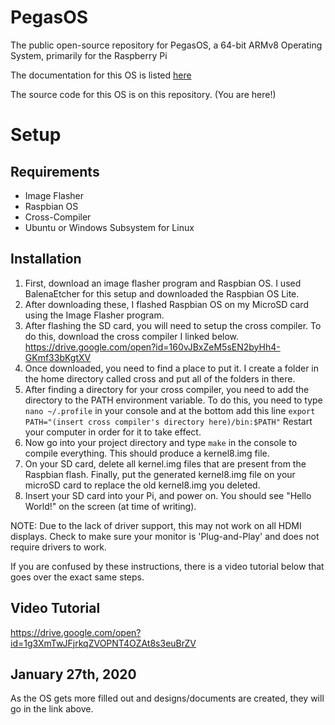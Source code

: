 # PegasOS
The public open-source repository for PegasOS, a 64-bit ARMv8 Operating System, primarily for the Raspberry Pi

The documentation for this OS is listed [here](https://github.com/MrJellimann/PegasOSDocumentation)

The source code for this OS is on this repository. (You are here!)

# Setup

## Requirements
* Image Flasher
* Raspbian OS
* Cross-Compiler
* Ubuntu or Windows Subsystem for Linux

## Installation
1. First, download an image flasher program and Raspbian OS. I used BalenaEtcher for this setup and downloaded the Raspbian OS Lite.
2. After downloading these, I flashed Raspbian OS on my MicroSD card using the Image Flasher program.
3. After flashing the SD card, you will need to setup the cross compiler. To do this, download the cross compiler I linked below.
https://drive.google.com/open?id=160vJBxZeM5sEN2byHh4-GKmf33bKgtXV
4. Once downloaded, you need to find a place to put it. I create a folder in the home directory called cross and put all of the folders in there.
5. After finding a directory for your cross compiler, you need to add the directory to the PATH environment variable. To do this, you need to type `nano ~/.profile` in your console and at the bottom add this line
```export PATH="(insert cross compiler's directory here)/bin:$PATH"```
Restart your computer in order for it to take effect.
6. Now go into your project directory and type `make` in the console to compile everything. This should produce a kernel8.img file.
7. On your SD card, delete all kernel.img files that are present from the Raspbian flash. Finally, put the generated kernel8.img file on your microSD card to replace the old kernel8.img you deleted.
8. Insert your SD card into your Pi, and power on. You should see "Hello World!" on the screen (at time of writing).

NOTE: Due to the lack of driver support, this may not work on all HDMI displays. Check to make sure your monitor is 'Plug-and-Play' and does not require drivers to work.

If you are confused by these instructions, there is a video tutorial below that goes over the exact same steps.

## Video Tutorial

https://drive.google.com/open?id=1g3XmTwJFjrkqZVOPNT4OZAt8s3euBrZV

## January 27th, 2020

As the OS gets more filled out and designs/documents are created, they will go in the link above.
